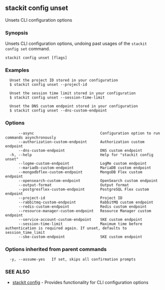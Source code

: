 ## stackit config unset

Unsets CLI configuration options

### Synopsis

Unsets CLI configuration options, undoing past usages of the `stackit config set` command.

```
stackit config unset [flags]
```

### Examples

```
  Unset the project ID stored in your configuration
  $ stackit config unset --project-id

  Unset the session time limit stored in your configuration
  $ stackit config unset --session-time-limit

  Unset the DNS custom endpoint stored in your configuration
  $ stackit config unset --dns-custom-endpoint
```

### Options

```
      --async                              Configuration option to run commands asynchronously
      --authorization-custom-endpoint      Authorization custom endpoint
      --dns-custom-endpoint                DNS custom endpoint
  -h, --help                               Help for "stackit config unset"
      --logme-custom-endpoint              LogMe custom endpoint
      --mariadb-custom-endpoint            MariaDB custom endpoint
      --mongodbflex-custom-endpoint        MongoDB Flex custom endpoint
      --opensearch-custom-endpoint         OpenSearch custom endpoint
      --output-format                      Output format
      --postgresflex-custom-endpoint       PostgreSQL Flex custom endpoint
      --project-id                         Project ID
      --rabbitmq-custom-endpoint           RabbitMQ custom endpoint
      --redis-custom-endpoint              Redis custom endpoint
      --resource-manager-custom-endpoint   Resource Manager custom endpoint
      --service-account-custom-endpoint    SKE custom endpoint
      --session-time-limit                 Maximum time before authentication is required again. If unset, defaults to session_time_limit
      --ske-custom-endpoint                SKE custom endpoint
```

### Options inherited from parent commands

```
  -y, --assume-yes   If set, skips all confirmation prompts
```

### SEE ALSO

* [stackit config](./stackit_config.md)	 - Provides functionality for CLI configuration options

